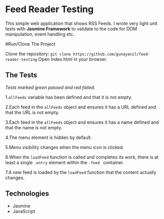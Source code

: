 # Feed Reader Testing
This simple web application that shows RSS Feeds. I wrote very light unit tests with **Jasmine Framework** to validate to the code for DOM manipulation, event handling etc.


#Run/Clone The Project

Clone the repository: ```git clone https://github.com/gunayanil/feed-reader-testing```
Open index.html in your browser.


## The Tests

*Tests marked green passed and red failed.*

1.```allFeeds``` variable has been defined and that it is not empty.

2.Each feed in the ```allFeeds``` object and ensures it has a URL defined and that the URL is not empty.

3.Each feed in the ```allFeeds``` object and ensures it has a name defined and that the name is not empty.

4.The menu element is hidden by default.

5.Menu visibility changes when the menu icon is clicked.

6.When the ```loadFeed``` function is called and completes its work,  there is at least a single ```.entry``` element within the ```.feed ``` container.

7.A new feed is loaded by the ```loadFeed``` function that the content actually changes.

## Technologies
* Jasmine
* JavaScript

